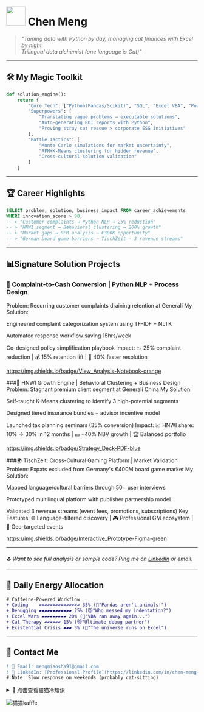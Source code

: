 # <img src="https://media.giphy.com/media/JIX9t2j0ZTN9S/giphy.gif" width="50"> Chen Meng 

> *"Taming data with Python by day, managing cat finances with Excel by night  
> Trilingual data alchemist (one language is Cat)"*

---

## 🛠️ **My Magic Toolkit**
```python
def solution_engine():
    return {
        "Core Tech": ["Python(Pandas/Scikit)", "SQL", "Excel VBA", "Power BI"], 
        "Superpowers": [
            "Translating vague problems → executable solutions",
            "Auto-generating ROI reports with Python",
            "Proving stray cat rescue > corporate ESG initiatives"
        ],
        "Battle Tactics": [
            "Monte Carlo simulations for market uncertainty",
            "RFM+K-Means clustering for hidden revenue",
            "Cross-cultural solution validation"
        ]
    }
```
---

## 🏆 **Career Highlights**
```sql
SELECT problem, solution, business_impact FROM career_achievements 
WHERE innovation_score > 90;
-- > "Customer complaints → Python NLP → 25% reduction"
-- > "HNWI segment → Behavioral clustering → 200% growth"
-- > "Market gaps → RFM analysis → €300K opportunity"
-- > "German board game barriers → TischZeit → 3 revenue streams"
```
---

## 📊Signature Solution Projects

### 🧠 Complaint-to-Cash Conversion | Python NLP + Process Design
Problem: Recurring customer complaints draining retention at Generali
My Solution:

Engineered complaint categorization system using TF-IDF + NLTK

Automated response workflow saving 15hrs/week

Co-designed policy simplification playbook
Impact:
📉 25% complaint reduction | 💰 15% retention lift | 🚀 40% faster resolution

https://img.shields.io/badge/View_Analysis-Notebook-orange

###👑 HNWI Growth Engine | Behavioral Clustering + Business Design
Problem: Stagnant premium client segment at Generali China
My Solution:

Self-taught K-Means clustering to identify 3 high-potential segments

Designed tiered insurance bundles + advisor incentive model

Launched tax planning seminars (35% conversion)
Impact:
📈 HNWI share: 10% → 30% in 12 months | 💶 +40% NBV growth | 🏆 Balanced portfolio

https://img.shields.io/badge/Strategy_Deck-PDF-blue

###🌍 TischZeit: Cross-Cultural Gaming Platform | Market Validation
Problem: Expats excluded from Germany's €400M board game market
My Solution:

Mapped language/cultural barriers through 50+ user interviews

Prototyped multilingual platform with publisher partnership model

Validated 3 revenue streams (event fees, promotions, subscriptions)
Key Features:
🌐 Language-filtered discovery | 🎮 Professional GM ecosystem | 📍 Geo-targeted events

https://img.shields.io/badge/Interactive_Prototype-Figma-green



---

⛳ *Want to see full analysis or sample code? Ping me on [LinkedIn](https://linkedin.com/in/chen-meng-023712316) or email.*  

---

## 🌈 **Daily Energy Allocation**
```diff
# Caffeine-Powered Workflow
+ Coding    ▰▰▰▰▰▰▰▰▰▰▰▰▰▰▰ 35% (🐾"Pandas aren't animals!")
+ Debugging ▰▰▰▰▰▰▰▰▰▰▰▰ 25% (😾"Who messed my indentation?")
+ Excel Wars ▰▰▰▰▰▰▰▰▰ 20% (👻"VBA ran away again...")
+ Cat Therapy ▰▰▰▰▰▰ 15% (😻"Ultimate debug partner")
+ Existential Crisis ▰▰▰ 5% (🌌"The universe runs on Excel")
```

---

## 📮 **Contact Me**
```diff
! 📧 Email: mengmiaosha91@gmail.com  
! 💼 LinkedIn: [Professional Profile](https://linkedin.com/in/chen-meng-023712316)
# Note: Slow response on weekends (probably cat-sitting)
```

<details>
<summary>🐾 点击查看猫猫冷知识</summary>

```python
cat_facts = [
    "1 bug = 3 chair scratches required",
    "Code quality ∝ number of cats on lap",
    "Best debugging method: stare at cat for 10s"
]
print("🐱 Data Scientist's Feline Principles:")
for fact in cat_facts:
    print(f"• {fact}")
```
</details>

![猫猫kafffe](https://media.giphy.com/media/3nbxypT20Ulmo/giphy.gif?cid=ecf05e472w5wjfgu84w98gcwbqi7odckyf1un7bcy41xewd7&ep=v1_gifs_search&rid=giphy.gif&ct=g)
